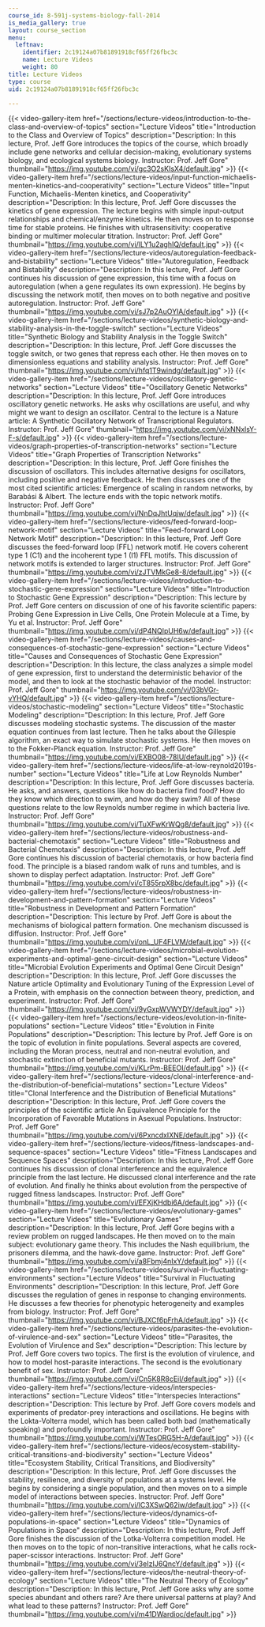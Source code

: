 ```yaml
---
course_id: 8-591j-systems-biology-fall-2014
is_media_gallery: true
layout: course_section
menu:
  leftnav:
    identifier: 2c19124a07b81891918cf65ff26fbc3c
    name: Lecture Videos
    weight: 80
title: Lecture Videos
type: course
uid: 2c19124a07b81891918cf65ff26fbc3c

---
```

{{< video-gallery-item href="/sections/lecture-videos/introduction-to-the-class-and-overview-of-topics" section="Lecture Videos" title="Introduction to the Class and Overview of Topics" description="Description: In this lecture, Prof. Jeff Gore introduces the topics of the course, which broadly include gene networks and cellular decision-making, evolutionary systems biology, and ecological systems biology. Instructor: Prof. Jeff Gore" thumbnail="https://img.youtube.com/vi/gc3O2sKIsX4/default.jpg" >}} {{< video-gallery-item href="/sections/lecture-videos/input-function-michaelis-menten-kinetics-and-cooperativity" section="Lecture Videos" title="Input Function, Michaelis-Menten kinetics, and Cooperativity" description="Description: In this lecture, Prof. Jeff Gore discusses the kinetics of gene expression. The lecture begins with simple input-output relationships and chemical/enzyme kinetics. He then moves on to response time for stable proteins. He finishes with ultrasensitivity: cooperative binding or multimer molecular titration. Instructor: Prof. Jeff Gore" thumbnail="https://img.youtube.com/vi/lLY1u2aghIQ/default.jpg" >}} {{< video-gallery-item href="/sections/lecture-videos/autoregulation-feedback-and-bistability" section="Lecture Videos" title="Autoregulation, Feedback and Bistability" description="Description: In this lecture, Prof. Jeff Gore continues his discussion of gene expression, this time with a focus on autoregulation (when a gene regulates its own expression). He begins by discussing the network motif, then moves on to both negative and positive autoregulation. Instructor: Prof. Jeff Gore" thumbnail="https://img.youtube.com/vi/sJ7p2AuOYlA/default.jpg" >}} {{< video-gallery-item href="/sections/lecture-videos/synthetic-biology-and-stability-analysis-in-the-toggle-switch" section="Lecture Videos" title="Synthetic Biology and Stability Analysis in the Toggle Switch" description="Description: In this lecture, Prof. Jeff Gore discusses the toggle switch, or two genes that repress each other. He then moves on to dimensionless equations and stability analysis. Instructor: Prof. Jeff Gore" thumbnail="https://img.youtube.com/vi/hfq1T9windg/default.jpg" >}} {{< video-gallery-item href="/sections/lecture-videos/oscillatory-genetic-networks" section="Lecture Videos" title="Oscillatory Genetic Networks" description="Description: In this lecture, Prof. Jeff Gore introduces oscillatory genetic networks. He asks why oscillations are useful, and why might we want to design an oscillator. Central to the lecture is a Nature article: A Synthetic Oscillatory Network of Transcriptional Regulators. Instructor: Prof. Jeff Gore" thumbnail="https://img.youtube.com/vi/xNNxlsY-F-s/default.jpg" >}} {{< video-gallery-item href="/sections/lecture-videos/graph-properties-of-transcription-networks" section="Lecture Videos" title="Graph Properties of Transcription Networks" description="Description: In this lecture, Prof. Jeff Gore finishes the discussion of oscillators. This includes alternative designs for oscillators, including positive and negative feedback. He then discusses one of the most cited scientific articles: Emergence of scaling in random networks, by  Barabási & Albert. The lecture ends with the topic network motifs. Instructor: Prof. Jeff Gore" thumbnail="https://img.youtube.com/vi/NnDqJhtUqjw/default.jpg" >}} {{< video-gallery-item href="/sections/lecture-videos/feed-forward-loop-network-motif" section="Lecture Videos" title="Feed-forward Loop Network Motif" description="Description: In this lecture, Prof. Jeff Gore discusses the feed-forward loop (FFL) network motif. He covers coherent type 1 (C1) and the incoherent type 1 (I1) FFL motifs. This discussion of network motifs is extended to larger structures. Instructor: Prof. Jeff Gore" thumbnail="https://img.youtube.com/vi/zJTVMkGe8-8/default.jpg" >}} {{< video-gallery-item href="/sections/lecture-videos/introduction-to-stochastic-gene-expression" section="Lecture Videos" title="Introduction to Stochastic Gene Expression" description="Description: This lecture by Prof. Jeff Gore centers on discussion of one of his favorite scientific papers:  Probing Gene Expression in Live Cells, One Protein Molecule at a Time, by Yu et al. Instructor: Prof. Jeff Gore" thumbnail="https://img.youtube.com/vi/dP4NQIpUH6w/default.jpg" >}} {{< video-gallery-item href="/sections/lecture-videos/causes-and-consequences-of-stochastic-gene-expression" section="Lecture Videos" title="Causes and Consequences of Stochastic Gene Expression" description="Description: In this lecture, the class analyzes a simple model of gene expression, first to understand the deterministic behavior of the model, and then to look at the stochastic behavior of the model. Instructor: Prof. Jeff Gore" thumbnail="https://img.youtube.com/vi/03bVGr-vYHQ/default.jpg" >}} {{< video-gallery-item href="/sections/lecture-videos/stochastic-modeling" section="Lecture Videos" title="Stochastic Modeling" description="Description: In this lecture, Prof. Jeff Gore discusses modeling stochastic systems. The discussion of the master equation continues from last lecture. Then he talks about the Gillespie algorithm, an exact way to simulate stochastic systems. He then moves on to the Fokker-Planck equation. Instructor: Prof. Jeff Gore" thumbnail="https://img.youtube.com/vi/EXBO08-78IU/default.jpg" >}} {{< video-gallery-item href="/sections/lecture-videos/life-at-low-reynold2019s-number" section="Lecture Videos" title="Life at Low Reynolds Number" description="Description: In this lecture, Prof. Jeff Gore discusses bacteria. He asks, and answers, questions like how do bacteria find food? How do they know which direction to swim, and how do they swim? All of these questions relate to the low Reynolds number regime in which bacteria live. Instructor: Prof. Jeff Gore" thumbnail="https://img.youtube.com/vi/TuXFwKrWQg8/default.jpg" >}} {{< video-gallery-item href="/sections/lecture-videos/robustness-and-bacterial-chemotaxis" section="Lecture Videos" title="Robustness and Bacterial Chemotaxis" description="Description: In this lecture, Prof. Jeff Gore continues his discussion of bacterial chemotaxis, or how bacteria find food. The principle is a biased random walk of runs and tumbles, and is shown to display perfect adaptation. Instructor: Prof. Jeff Gore" thumbnail="https://img.youtube.com/vi/cT855rpX8bc/default.jpg" >}} {{< video-gallery-item href="/sections/lecture-videos/robustness-in-development-and-pattern-formation" section="Lecture Videos" title="Robustness in Development and Pattern Formation" description="Description: This lecture by Prof. Jeff Gore is about the mechanisms of biological pattern formation. One mechanism discussed is diffusion. Instructor: Prof. Jeff Gore" thumbnail="https://img.youtube.com/vi/onL_UF4FLVM/default.jpg" >}} {{< video-gallery-item href="/sections/lecture-videos/microbial-evolution-experiments-and-optimal-gene-circuit-design" section="Lecture Videos" title="Microbial Evolution Experiments and Optimal Gene Circuit Design" description="Description: In this lecture, Prof. Jeff Gore discusses the Nature article Optimality and Evolutionary Tuning of the Expression Level of a Protein, with emphasis on the connection between theory, prediction, and experiment. Instructor: Prof. Jeff Gore" thumbnail="https://img.youtube.com/vi/9yGxpWVWYDY/default.jpg" >}} {{< video-gallery-item href="/sections/lecture-videos/evolution-in-finite-populations" section="Lecture Videos" title="Evolution in Finite Populations" description="Description: This lecture by Prof. Jeff Gore is on the topic of evolution in finite populations. Several aspects are covered, including the Moran process, neutral and non-neutral evolution, and stochastic extinction of beneficial mutants. Instructor: Prof. Jeff Gore" thumbnail="https://img.youtube.com/vi/KLrPm-BEEOI/default.jpg" >}} {{< video-gallery-item href="/sections/lecture-videos/clonal-interference-and-the-distribution-of-beneficial-mutations" section="Lecture Videos" title="Clonal Interference and the Distribution of Beneficial Mutations" description="Description: In this lecture, Prof. Jeff Gore covers the principles of the scientific article An Equivalence Principle for the Incorporation of Favorable Mutations in Asexual Populations. Instructor: Prof. Jeff Gore" thumbnail="https://img.youtube.com/vi/6PxncdxIXNE/default.jpg" >}} {{< video-gallery-item href="/sections/lecture-videos/fitness-landscapes-and-sequence-spaces" section="Lecture Videos" title="Fitness Landscapes and Sequence Spaces" description="Description: In this lecture, Prof. Jeff Gore continues his discussion of clonal interference and the equivalence principle from the last lecture. He discussed clonal interference and the rate of evolution. And finally he thinks about evolution from the perspective of rugged fitness landscapes. Instructor: Prof. Jeff Gore" thumbnail="https://img.youtube.com/vi/EFXjKHdbi6A/default.jpg" >}} {{< video-gallery-item href="/sections/lecture-videos/evolutionary-games" section="Lecture Videos" title="Evolutionary Games" description="Description: In this lecture, Prof. Jeff Gore begins with a review problem on rugged landscapes. He then moved on to the main subject: evolutionary game theory. This includes the Nash equilibrium, the prisoners dilemma, and the hawk-dove game. Instructor: Prof. Jeff Gore" thumbnail="https://img.youtube.com/vi/a8Fbmj4nIxY/default.jpg" >}} {{< video-gallery-item href="/sections/lecture-videos/survival-in-fluctuating-environments" section="Lecture Videos" title="Survival in Fluctuating Environments" description="Description: In this lecture, Prof. Jeff Gore discusses the regulation of genes in response to changing environments. He discusses a few theories for phenotypic heterogeneity and examples from biology. Instructor: Prof. Jeff Gore" thumbnail="https://img.youtube.com/vi/BJXCf6pFrhA/default.jpg" >}} {{< video-gallery-item href="/sections/lecture-videos/parasites-the-evolution-of-virulence-and-sex" section="Lecture Videos" title="Parasites, the Evolution of Virulence and Sex" description="Description: This lecture by Prof. Jeff Gore covers two topics. The first is the evolution of virulence, and how to model host-parasite interactions. The second is the evolutionary benefit of sex. Instructor: Prof. Jeff Gore" thumbnail="https://img.youtube.com/vi/Cn5K8R8cEiI/default.jpg" >}} {{< video-gallery-item href="/sections/lecture-videos/interspecies-interactions" section="Lecture Videos" title="Interspecies Interactions" description="Description: This lecture by Prof. Jeff Gore covers models and experiments of predator-prey interactions and oscillations. He begins with the Lokta-Volterra model, which has been called both bad (mathematically speaking) and profoundly important. Instructor: Prof. Jeff Gore" thumbnail="https://img.youtube.com/vi/WTesORG5H-A/default.jpg" >}} {{< video-gallery-item href="/sections/lecture-videos/ecosystem-stability-critical-transitions-and-biodiversity" section="Lecture Videos" title="Ecosystem Stability, Critical Transitions, and Biodiversity" description="Description: In this lecture, Prof. Jeff Gore discusses the stability, resilience, and diversity of populations at a systems level. He begins by considering a single population, and then moves on to a simple model of interactions between species. Instructor: Prof. Jeff Gore" thumbnail="https://img.youtube.com/vi/lC3XSwQ62iw/default.jpg" >}} {{< video-gallery-item href="/sections/lecture-videos/dynamics-of-populations-in-space" section="Lecture Videos" title="Dynamics of Populations in Space" description="Description: In this lecture, Prof. Jeff Gore finishes the discussion of the Lotka-Volterra competition model. He then moves on to the topic of non-transitive interactions, what he calls rock-paper-scissor interactions. Instructor: Prof. Jeff Gore" thumbnail="https://img.youtube.com/vi/3eIzIJ6QncY/default.jpg" >}} {{< video-gallery-item href="/sections/lecture-videos/the-neutral-theory-of-ecology" section="Lecture Videos" title="The Neutral Theory of Ecology" description="Description: In this lecture, Prof. Jeff Gore asks why are some species abundant and others rare? Are there universal patterns at play? And what lead to these patterns? Instructor: Prof. Jeff Gore" thumbnail="https://img.youtube.com/vi/m41DWardioc/default.jpg" >}}